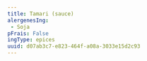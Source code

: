 ```yaml
---
title: Tamari (sauce)
alergenesIng:
 - Soja
pFrais: False
ingType: epices
uuid: d07ab3c7-e823-464f-a08a-3033e15d2c93
---
```

